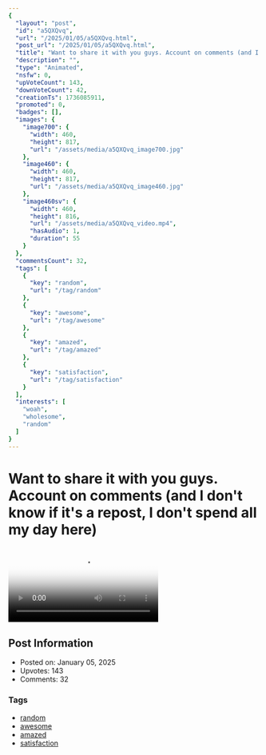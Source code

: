 ```yaml
---
{
  "layout": "post",
  "id": "a5QXQvq",
  "url": "/2025/01/05/a5QXQvq.html",
  "post_url": "/2025/01/05/a5QXQvq.html",
  "title": "Want to share it with you guys. Account on comments (and I don't know if it's a repost, I don't spend all my day here)",
  "description": "",
  "type": "Animated",
  "nsfw": 0,
  "upVoteCount": 143,
  "downVoteCount": 42,
  "creationTs": 1736085911,
  "promoted": 0,
  "badges": [],
  "images": {
    "image700": {
      "width": 460,
      "height": 817,
      "url": "/assets/media/a5QXQvq_image700.jpg"
    },
    "image460": {
      "width": 460,
      "height": 817,
      "url": "/assets/media/a5QXQvq_image460.jpg"
    },
    "image460sv": {
      "width": 460,
      "height": 816,
      "url": "/assets/media/a5QXQvq_video.mp4",
      "hasAudio": 1,
      "duration": 55
    }
  },
  "commentsCount": 32,
  "tags": [
    {
      "key": "random",
      "url": "/tag/random"
    },
    {
      "key": "awesome",
      "url": "/tag/awesome"
    },
    {
      "key": "amazed",
      "url": "/tag/amazed"
    },
    {
      "key": "satisfaction",
      "url": "/tag/satisfaction"
    }
  ],
  "interests": [
    "woah",
    "wholesome",
    "random"
  ]
}
---
```


# Want to share it with you guys. Account on comments (and I don't know if it's a repost, I don't spend all my day here)

<video controls playsinline loop poster="/assets/media/a5QXQvq_image460.jpg">
  <source src="/assets/media/a5QXQvq_video.mp4" type="video/mp4">
  Your browser does not support the video tag.
</video>

## Post Information

- Posted on: January 05, 2025
- Upvotes: 143
- Comments: 32

### Tags

- [random](/tag/random)
- [awesome](/tag/awesome)
- [amazed](/tag/amazed)
- [satisfaction](/tag/satisfaction)
